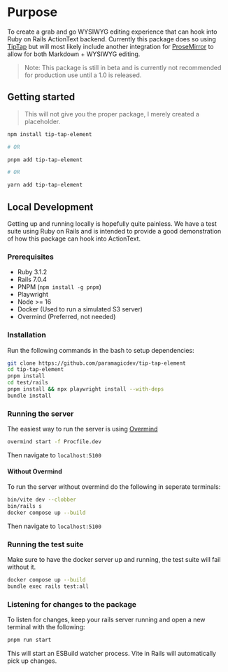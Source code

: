 # Purpose

To create a grab and go WYSIWYG editing experience that can
hook into Ruby on Rails ActionText backend. Currently this
package does so using [TipTap](https://tiptap.dev/) but
will most likely include another integration for [ProseMirror](https://prosemirror.net/)
to allow for both Markdown + WYSIWYG editing.

> Note: This package is still in beta and is currently not
recommended for production use until a 1.0 is released.

## Getting started

> This will not give you the proper package, I merely
created a placeholder.

```bash
npm install tip-tap-element

# OR

pnpm add tip-tap-element

# OR

yarn add tip-tap-element
```

## Local Development

Getting up and running locally is hopefully quite painless.
We have a test suite using Ruby on Rails and is intended to
provide a good demonstration of how this package can hook
into ActionText.

### Prerequisites

- Ruby 3.1.2
- Rails 7.0.4
- PNPM (`npm install -g pnpm`)
- Playwright
- Node >= 16
- Docker (Used to run a simulated S3 server)
- Overmind (Preferred, not needed)

### Installation

Run the following commands in the bash to setup
dependencies:

```bash
git clone https://github.com/paramagicdev/tip-tap-element
cd tip-tap-element
pnpm install
cd test/rails
pnpm install && npx playwright install --with-deps
bundle install
```

### Running the server

The easiest way to run the server is using [Overmind](https://github.com/DarthSim/overmind)

```bash
overmind start -f Procfile.dev
```

Then navigate to `localhost:5100`


#### Without Overmind

To run the server without overmind do the following in
seperate terminals:

```bash
bin/vite dev --clobber
bin/rails s
docker compose up --build
```

Then navigate to `localhost:5100`

### Running the test suite

Make sure to have the docker server up and running, the
test suite will fail without it.

```bash
docker compose up --build
bundle exec rails test:all
```

### Listening for changes to the package

To listen for changes, keep your rails server running and
open a new terminal with the following:

```bash
pnpm run start
```

This will start an ESBuild watcher process. Vite in Rails
will automatically pick up changes.
